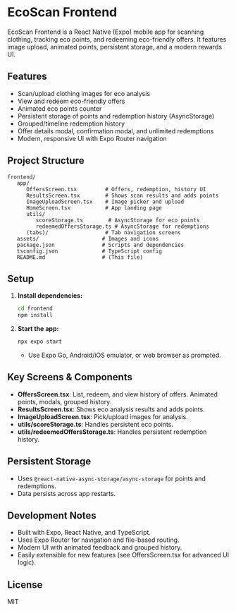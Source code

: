
# EcoScan Frontend

EcoScan Frontend is a React Native (Expo) mobile app for scanning clothing, tracking eco points, and redeeming eco-friendly offers. It features image upload, animated points, persistent storage, and a modern rewards UI.

## Features
- Scan/upload clothing images for eco analysis
- View and redeem eco-friendly offers
- Animated eco points counter
- Persistent storage of points and redemption history (AsyncStorage)
- Grouped/timeline redemption history
- Offer details modal, confirmation modal, and unlimited redemptions
- Modern, responsive UI with Expo Router navigation

## Project Structure
```
frontend/
   app/
      OffersScreen.tsx         # Offers, redemption, history UI
      ResultsScreen.tsx        # Shows scan results and adds points
      ImageUploadScreen.tsx    # Image picker and upload
      HomeScreen.tsx           # App landing page
      utils/
         scoreStorage.ts        # AsyncStorage for eco points
         redeemedOffersStorage.ts # AsyncStorage for redemptions
      (tabs)/                  # Tab navigation screens
   assets/                    # Images and icons
   package.json               # Scripts and dependencies
   tsconfig.json              # TypeScript config
   README.md                  # (This file)
```

## Setup
1. **Install dependencies:**
    ```bash
    cd frontend
    npm install
    ```
2. **Start the app:**
    ```bash
    npx expo start
    ```
    - Use Expo Go, Android/iOS emulator, or web browser as prompted.

## Key Screens & Components
- **OffersScreen.tsx**: List, redeem, and view history of offers. Animated points, modals, grouped history.
- **ResultsScreen.tsx**: Shows eco analysis results and adds points.
- **ImageUploadScreen.tsx**: Pick/upload images for analysis.
- **utils/scoreStorage.ts**: Handles persistent eco points.
- **utils/redeemedOffersStorage.ts**: Handles persistent redemption history.

## Persistent Storage
- Uses `@react-native-async-storage/async-storage` for points and redemptions.
- Data persists across app restarts.

## Development Notes
- Built with Expo, React Native, and TypeScript.
- Uses Expo Router for navigation and file-based routing.
- Modern UI with animated feedback and grouped history.
- Easily extensible for new features (see OffersScreen.tsx for advanced UI logic).

## License
MIT
